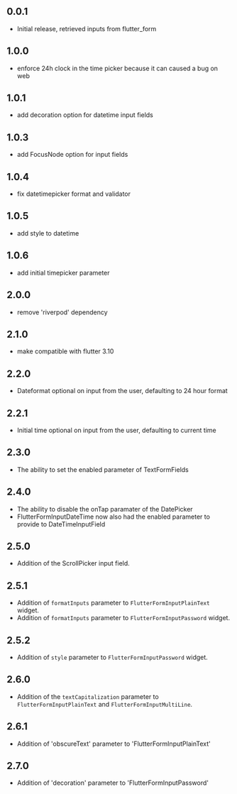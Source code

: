 ## 0.0.1

* Initial release, retrieved inputs from flutter_form

## 1.0.0

* enforce 24h clock in the time picker because it can caused a bug on web

## 1.0.1

* add decoration option for datetime input fields

## 1.0.3

* add FocusNode option for input fields

## 1.0.4
* fix datetimepicker format and validator

## 1.0.5
* add style to datetime

## 1.0.6
* add initial timepicker parameter

## 2.0.0
* remove 'riverpod' dependency

## 2.1.0
* make compatible with flutter 3.10
 
 ## 2.2.0
* Dateformat optional on input from the user, defaulting to 24 hour format

 ## 2.2.1
* Initial time optional on input from the user, defaulting to current time

## 2.3.0
* The ability to set the enabled parameter of TextFormFields

## 2.4.0
* The ability to disable the onTap paramater of the DatePicker
* FlutterFormInputDateTime now also had the enabled parameter to provide to DateTimeInputField

## 2.5.0
* Addition of the ScrollPicker input field.

## 2.5.1
* Addition of `formatInputs` parameter to `FlutterFormInputPlainText` widget.
* Addition of `formatInputs` parameter to `FlutterFormInputPassword` widget.

## 2.5.2
* Addition of `style` parameter to `FlutterFormInputPassword` widget.

## 2.6.0
* Addition of the `textCapitalization` parameter to `FlutterFormInputPlainText` and `FlutterFormInputMultiLine`.

## 2.6.1
* Addition of 'obscureText' parameter to 'FlutterFormInputPlainText'

## 2.7.0
* Addition of 'decoration' parameter to 'FlutterFormInputPassword'
